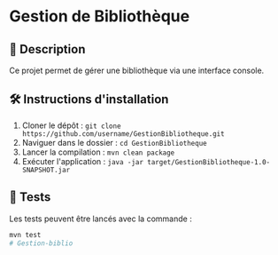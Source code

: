 # Gestion de Bibliothèque

## 📘 Description
Ce projet permet de gérer une bibliothèque via une interface console.

## 🛠️ Instructions d'installation
1. Cloner le dépôt : `git clone https://github.com/username/GestionBibliotheque.git`
2. Naviguer dans le dossier : `cd GestionBibliotheque`
3. Lancer la compilation : `mvn clean package`
4. Exécuter l'application : `java -jar target/GestionBibliotheque-1.0-SNAPSHOT.jar`

## 🧪 Tests
Les tests peuvent être lancés avec la commande :
```bash
mvn test
#   G e s t i o n - b i b l i o  
 